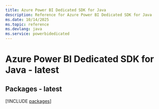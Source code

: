 ```yaml
---
title: Azure Power BI Dedicated SDK for Java
description: Reference for Azure Power BI Dedicated SDK for Java
ms.date: 10/14/2025
ms.topic: reference
ms.devlang: java
ms.service: powerbidedicated
---
```

# Azure Power BI Dedicated SDK for Java - latest
## Packages - latest
[!INCLUDE [packages](power-bi-dedicated-index.md)]